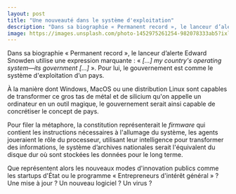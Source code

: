 ```yaml
---
layout: post
title: "Une nouveauté dans le système d'exploitation"
description: "Dans sa biographie « Permanent record », le lanceur d’alerte Edward Snowden utilise une expression marquante : « my country's operating system—its government ». Le gouvernement comme système d'exploitation d’un pays."
image: https://images.unsplash.com/photo-1452975261254-982078333ab5?ixlib=rb-1.2.1&ixid=eyJhcHBfaWQiOjEyMDd9&auto=format&fit=crop&w=1650&q=80
---
```


Dans sa biographie « Permanent record », le lanceur d’alerte Edward Snowden utilise une expression marquante : « *[…] my country's operating system—its government […]* ». Pour lui, le gouvernement est comme le système d'exploitation d’un pays.

À la manière dont Windows, MacOS ou une distribution Linux sont capables de transformer ce gros tas de métal et de silicium qu'on appelle un ordinateur en un outil magique, le gouvernement serait ainsi capable de concrétiser le concept de pays.

Pour filer la métaphore, la constitution représenterait le *firmware* qui contient les instructions nécessaires à l'allumage du système, les agents joueraient le rôle du processeur, utilisant leur intelligence pour transformer des informations, le système d’archives nationales serait l'équivalent du disque dur où sont stockées les données pour le long terme.

Que représentent alors les nouveaux modes d'innovation publics comme les startups d'État ou le programme « Entrepreneurs d'intérêt général » ? Une mise à jour ? Un nouveau logiciel ? Un virus ?
